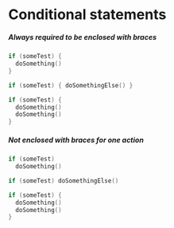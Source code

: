# Conditional statements

##### Always required to be enclosed with braces
```kotlin
if (someTest) {
  doSomething()
}

if (someTest) { doSomethingElse() }

if (someTest) {
  doSomething()
  doSomething()
}
```
##### Not enclosed with braces for one action
```kotlin
if (someTest)
  doSomething()

if (someTest) doSomethingElse()

if (someTest) {
  doSomething()
  doSomething()
}
```
